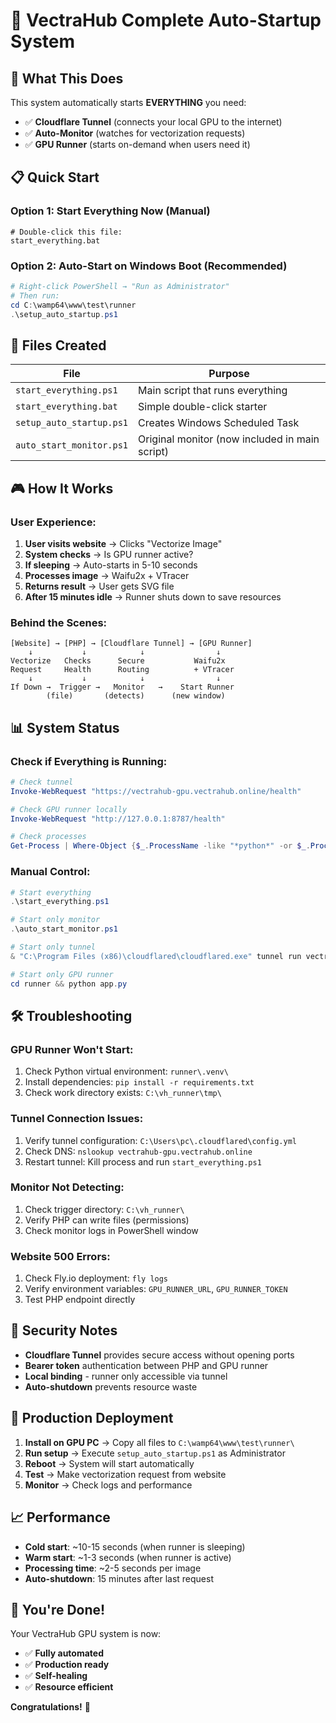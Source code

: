 # 🚀 VectraHub Complete Auto-Startup System

## 🎯 What This Does

This system automatically starts **EVERYTHING** you need:
- ✅ **Cloudflare Tunnel** (connects your local GPU to the internet)
- ✅ **Auto-Monitor** (watches for vectorization requests)
- ✅ **GPU Runner** (starts on-demand when users need it)

## 📋 Quick Start

### Option 1: Start Everything Now (Manual)
```batch
# Double-click this file:
start_everything.bat
```

### Option 2: Auto-Start on Windows Boot (Recommended)
```powershell
# Right-click PowerShell → "Run as Administrator"
# Then run:
cd C:\wamp64\www\test\runner
.\setup_auto_startup.ps1
```

## 🔧 Files Created

| File | Purpose |
|------|---------|
| `start_everything.ps1` | Main script that runs everything |
| `start_everything.bat` | Simple double-click starter |
| `setup_auto_startup.ps1` | Creates Windows Scheduled Task |
| `auto_start_monitor.ps1` | Original monitor (now included in main script) |

## 🎮 How It Works

### User Experience:
1. **User visits website** → Clicks "Vectorize Image"
2. **System checks** → Is GPU runner active?
3. **If sleeping** → Auto-starts in 5-10 seconds
4. **Processes image** → Waifu2x + VTracer
5. **Returns result** → User gets SVG file
6. **After 15 minutes idle** → Runner shuts down to save resources

### Behind the Scenes:
```
[Website] → [PHP] → [Cloudflare Tunnel] → [GPU Runner]
    ↓           ↓            ↓                ↓
Vectorize   Checks      Secure           Waifu2x
Request     Health      Routing          + VTracer
    ↓           ↓            ↓                ↓
If Down →  Trigger →   Monitor   →    Start Runner
        (file)       (detects)      (new window)
```

## 📊 System Status

### Check if Everything is Running:
```powershell
# Check tunnel
Invoke-WebRequest "https://vectrahub-gpu.vectrahub.online/health"

# Check GPU runner locally
Invoke-WebRequest "http://127.0.0.1:8787/health"

# Check processes
Get-Process | Where-Object {$_.ProcessName -like "*python*" -or $_.ProcessName -like "*cloudflared*"}
```

### Manual Control:
```powershell
# Start everything
.\start_everything.ps1

# Start only monitor
.\auto_start_monitor.ps1

# Start only tunnel
& "C:\Program Files (x86)\cloudflared\cloudflared.exe" tunnel run vectrahub-gpu

# Start only GPU runner
cd runner && python app.py
```

## 🛠️ Troubleshooting

### GPU Runner Won't Start:
1. Check Python virtual environment: `runner\.venv\`
2. Install dependencies: `pip install -r requirements.txt`
3. Check work directory exists: `C:\vh_runner\tmp\`

### Tunnel Connection Issues:
1. Verify tunnel configuration: `C:\Users\pc\.cloudflared\config.yml`
2. Check DNS: `nslookup vectrahub-gpu.vectrahub.online`
3. Restart tunnel: Kill process and run `start_everything.ps1`

### Monitor Not Detecting:
1. Check trigger directory: `C:\vh_runner\`
2. Verify PHP can write files (permissions)
3. Check monitor logs in PowerShell window

### Website 500 Errors:
1. Check Fly.io deployment: `fly logs`
2. Verify environment variables: `GPU_RUNNER_URL`, `GPU_RUNNER_TOKEN`
3. Test PHP endpoint directly

## 🔐 Security Notes

- **Cloudflare Tunnel** provides secure access without opening ports
- **Bearer token** authentication between PHP and GPU runner
- **Local binding** - runner only accessible via tunnel
- **Auto-shutdown** prevents resource waste

## 🎯 Production Deployment

1. **Install on GPU PC** → Copy all files to `C:\wamp64\www\test\runner\`
2. **Run setup** → Execute `setup_auto_startup.ps1` as Administrator
3. **Reboot** → System will start automatically
4. **Test** → Make vectorization request from website
5. **Monitor** → Check logs and performance

## 📈 Performance

- **Cold start**: ~10-15 seconds (when runner is sleeping)
- **Warm start**: ~1-3 seconds (when runner is active)
- **Processing time**: ~2-5 seconds per image
- **Auto-shutdown**: 15 minutes after last request

## 🎉 You're Done!

Your VectraHub GPU system is now:
- ✅ **Fully automated**
- ✅ **Production ready**
- ✅ **Self-healing**
- ✅ **Resource efficient**

**Congratulations!** 🎊